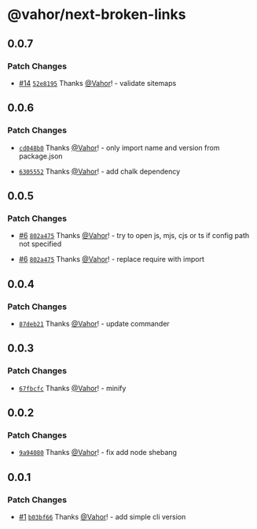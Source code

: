 # @vahor/next-broken-links

## 0.0.7

### Patch Changes

- [#14](https://github.com/Vahor/next-broken-links/pull/14) [`52e8195`](https://github.com/Vahor/next-broken-links/commit/52e819568941564e7d928a0828d638da5cc502b7) Thanks [@Vahor](https://github.com/Vahor)! - validate sitemaps

## 0.0.6

### Patch Changes

- [`cd048b0`](https://github.com/Vahor/next-broken-links/commit/cd048b089ea2436e0ff89ce0eaa5193985f32e89) Thanks [@Vahor](https://github.com/Vahor)! - only import name and version from package.json

- [`6305552`](https://github.com/Vahor/next-broken-links/commit/630555252894600ffeafa87769e94b0197601d2c) Thanks [@Vahor](https://github.com/Vahor)! - add chalk dependency

## 0.0.5

### Patch Changes

- [#6](https://github.com/Vahor/next-broken-links/pull/6) [`802a475`](https://github.com/Vahor/next-broken-links/commit/802a47508600eee4790cf87fc44e93d867e276eb) Thanks [@Vahor](https://github.com/Vahor)! - try to open js, mjs, cjs or ts if config path not specified

- [#6](https://github.com/Vahor/next-broken-links/pull/6) [`802a475`](https://github.com/Vahor/next-broken-links/commit/802a47508600eee4790cf87fc44e93d867e276eb) Thanks [@Vahor](https://github.com/Vahor)! - replace require with import

## 0.0.4

### Patch Changes

- [`87deb21`](https://github.com/Vahor/next-broken-links/commit/87deb21a920181ab0f882b83e3707c5890eaa50f) Thanks [@Vahor](https://github.com/Vahor)! - update commander

## 0.0.3

### Patch Changes

- [`67fbcfc`](https://github.com/Vahor/next-broken-links/commit/67fbcfc386f6a409eeb6942c13e10a2cf29a081a) Thanks [@Vahor](https://github.com/Vahor)! - minify

## 0.0.2

### Patch Changes

- [`9a94080`](https://github.com/Vahor/next-broken-links/commit/9a9408054faf546c9268c1cf9d6fb00a9e140896) Thanks [@Vahor](https://github.com/Vahor)! - fix add node shebang

## 0.0.1

### Patch Changes

- [#1](https://github.com/Vahor/next-broken-links/pull/1) [`b03bf66`](https://github.com/Vahor/next-broken-links/commit/b03bf66f13472fdc662c9351b643b7148275c628) Thanks [@Vahor](https://github.com/Vahor)! - add simple cli version
